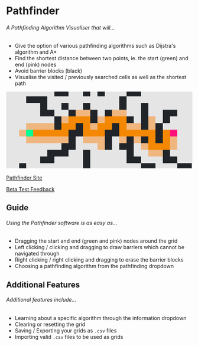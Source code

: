 # Pathfinder
###### A Pathfinding Algorithm Visualiser that will...
* Give the option of various pathfinding algorithms such as Dijstra's algorithm and A*
* Find the shortest distance between two points, ie. the start (green) and end (pink) nodes
* Avoid barrier blocks (black)
* Visualise the visited / previously searched cells as well as the shortest path

![Pathfinder Software](img/sample.PNG?raw=true "Pathfinder Example")

[Pathfinder Site](https://aidangp.github.io/Pathfinder)

[Beta Test Feedback](https://docs.google.com/document/d/15XOFM1E2YLElrtgTOxSfUZUp092F2CDAQP-XCqm3Ja0/edit?usp=sharing)

## Guide
###### Using the Pathfinder software is as easy as...
* Dragging the start and end (green and pink) nodes around the grid
* Left clicking / clicking and dragging to draw barriers which cannot be navigated through
* Right clicking / right clicking and dragging to erase the barrier blocks
* Choosing a pathfinding algorithm from the pathfinding dropdown

## Additional Features
###### Additional features include...
* Learning about a specific algorithm through the information dropdown
* Clearing or resetting the grid
* Saving / Exporting your grids as `.csv` files
* Importing valid `.csv` files to be used as grids

